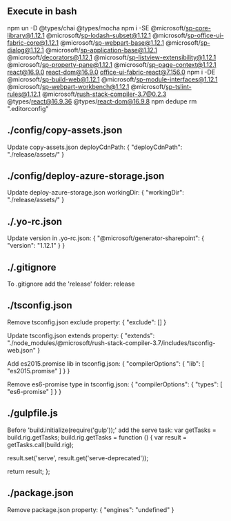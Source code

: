 Execute in bash
-----------------------
npm un -D @types/chai @types/mocha
npm i -SE @microsoft/sp-core-library@1.12.1 @microsoft/sp-lodash-subset@1.12.1 @microsoft/sp-office-ui-fabric-core@1.12.1 @microsoft/sp-webpart-base@1.12.1 @microsoft/sp-dialog@1.12.1 @microsoft/sp-application-base@1.12.1 @microsoft/decorators@1.12.1 @microsoft/sp-listview-extensibility@1.12.1 @microsoft/sp-property-pane@1.12.1 @microsoft/sp-page-context@1.12.1 react@16.9.0 react-dom@16.9.0 office-ui-fabric-react@7.156.0
npm i -DE @microsoft/sp-build-web@1.12.1 @microsoft/sp-module-interfaces@1.12.1 @microsoft/sp-webpart-workbench@1.12.1 @microsoft/sp-tslint-rules@1.12.1 @microsoft/rush-stack-compiler-3.7@0.2.3 @types/react@16.9.36 @types/react-dom@16.9.8
npm dedupe
rm ".editorconfig"

./config/copy-assets.json
-------------------------
Update copy-assets.json deployCdnPath:
{
  "deployCdnPath": "./release/assets/"
}


./config/deploy-azure-storage.json
----------------------------------
Update deploy-azure-storage.json workingDir:
{
  "workingDir": "./release/assets/"
}


./.yo-rc.json
-------------
Update version in .yo-rc.json:
{
  "@microsoft/generator-sharepoint": {
    "version": "1.12.1"
  }
}


./.gitignore
------------
To .gitignore add the 'release' folder:
release


./tsconfig.json
---------------
Remove tsconfig.json exclude property:
{
  "exclude": []
}

Update tsconfig.json extends property:
{
  "extends": "./node_modules/@microsoft/rush-stack-compiler-3.7/includes/tsconfig-web.json"
}

Add es2015.promise lib in tsconfig.json:
{
  "compilerOptions": {
    "lib": [
      "es2015.promise"
    ]
  }
}

Remove es6-promise type in tsconfig.json:
{
  "compilerOptions": {
    "types": [
      "es6-promise"
    ]
  }
}


./gulpfile.js
-------------
Before 'build.initialize(require('gulp'));' add the serve task:
var getTasks = build.rig.getTasks;
build.rig.getTasks = function () {
  var result = getTasks.call(build.rig);

  result.set('serve', result.get('serve-deprecated'));

  return result;
};



./package.json
--------------
Remove package.json property:
{
  "engines": "undefined"
}
